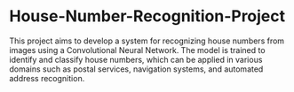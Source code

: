 # House-Number-Recognition-Project
This project aims to develop a system for recognizing house numbers from images using a Convolutional Neural Network. The model is trained to identify and classify house numbers, which can be applied in various domains such as postal services, navigation systems, and automated address recognition.
